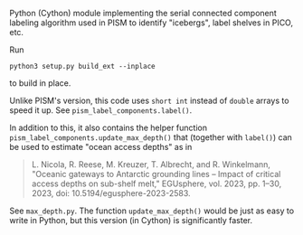 Python (Cython) module implementing the serial connected component labeling algorithm used in PISM to identify "icebergs", label shelves in PICO, etc.

Run

```
python3 setup.py build_ext --inplace
```
to build in place.

Unlike PISM's version, this code uses `short int` instead of `double` arrays to speed it up. See `pism_label_components.label()`.

In addition to this, it also contains the helper function `pism_label_components.update_max_depth()` that (together with `label()`) can be used to estimate "ocean access depths" as in

> L. Nicola, R. Reese, M. Kreuzer, T. Albrecht, and R. Winkelmann, "Oceanic gateways to Antarctic grounding lines – Impact of critical access depths on sub-shelf melt," EGUsphere, vol. 2023, pp. 1–30, 2023, doi: 10.5194/egusphere-2023-2583.

See `max_depth.py`. The function `update_max_depth()` would be just as
easy to write in Python, but this version (in Cython) is significantly
faster.
